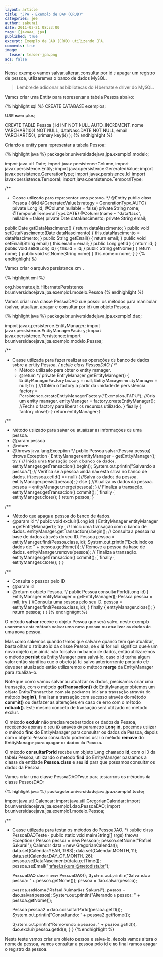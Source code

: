 ```yaml
---
layout: article
title: "JPA - Exemplo de DAO (CRUD)"
categories: jee
author: sakurai
date: 2011-02-21 08:53:00
tags: [javaee, jpa]
published: true
excerpt: Exemplo de DAO (CRUD) utilizando JPA.
comments: true
image:
  teaser: teaser-jpa.png
ads: false
---
```


Nesse exemplo vamos salvar, alterar, consultar por id e apagar um registro de pessoa, utilizaremos o banco de dados MySQL.

> Lembre de adicionar as bibliotecas do Hibernate e driver do MySQL.

Vamos criar uma Entity para representar a tabela Pessoa abaixo:

{% highlight sql %}
CREATE DATABASE exemplos;

USE exemplos;

CREATE TABLE Pessoa (
  id INT NOT NULL AUTO_INCREMENT,
  nome VARCHAR(100) NOT NULL,
  dataNasc DATE NOT NULL,
  email VARCHAR(150),
  primary key(id)
);
{% endhighlight %}

Criando a entity para representar a tabela Pessoa:

{% highlight java %}
package br.universidadejava.jpa.exemplo1.modelo;

import java.util.Date;
import javax.persistence.Column;
import javax.persistence.Entity;
import javax.persistence.GeneratedValue;
import javax.persistence.GenerationType;
import javax.persistence.Id;
import javax.persistence.Temporal;
import javax.persistence.TemporalType;

/**
 * Classe utilizada para representar uma pessoa.
 */
@Entity
public class Pessoa {
  @Id
  @GeneratedValue(strategy = GenerationType.AUTO)
  private Long id;
  @Column(nullable = false)
  private String nome;
  @Temporal(TemporalType.DATE)
  @Column(name = "dataNasc", nullable = false)
  private Date dataNascimento;
  private String email;

  public Date getDataNascimento() {
    return dataNascimento;
  }
  public void setDataNascimento(Date dataNascimento) {
    this.dataNascimento = dataNascimento;
  }
  public String getEmail() {
    return email;
  }
  public void setEmail(String email) {
    this.email = email;
  }
  public Long getId() {
    return id;
  }
  public void setId(Long id) {
    this.id = id;
  }
  public String getNome() {
    return nome;
  }
  public void setNome(String nome) {
    this.nome = nome;
  }
}
{% endhighlight %}

Vamos criar o arquivo persistence.xml .

{% highlight xml %}
<?xml version="1.0" encoding="UTF-8"?>
<persistence version="1.0" xmlns="http://java.sun.com/xml/ns/persistence"
  xmlns:xsi="http://www.w3.org/2001/XMLSchema-instance"
  xsi:schemaLocation="http://java.sun.com/xml/ns/persistence http://java.sun.com/xml/ns/persistence/persistence_1_0.xsd">
  <persistence-unit name="ExemplosJPAPU" transaction-type="RESOURCE_LOCAL">
    <provider>org.hibernate.ejb.HibernatePersistence</provider>
    <class>br.universidadejava.jpa.exemplo1.modelo.Pessoa</class>
    <properties>
      <property name="hibernate.connection.username" value="usuario"/>
      <property name="hibernate.connection.password" value="senha"/>
      <property name="hibernate.connection.driver_class" value="com.mysql.jdbc.Driver"/>
      <property name="hibernate.connection.url" value="jdbc:mysql://localhost:3306/exemplos"/>
      <property name="hibernate.cache.provider_class" value="org.hibernate.cache.NoCacheProvider"/>
    </properties>
  </persistence-unit>
</persistence>
{% endhighlight %}

Vamos criar uma classe PessoaDAO que possui os métodos para manipular (salvar, atualizar, apagar e consultar por id) um objeto Pessoa.

{% highlight java %}
package br.universidadejava.jpa.exemplo1.dao;

import javax.persistence.EntityManager;
import javax.persistence.EntityManagerFactory;
import javax.persistence.Persistence;
import br.universidadejava.jpa.exemplo.modelo.Pessoa;

/**
 * Classe utilizada para fazer realizar as operações de banco de dados sobre a entity Pessoa.
 */
public class PessoaDAO {
  /**
   * Método utilizado para obter o entity manager.
   * @return
   */
  private EntityManager getEntityManager() {
    EntityManagerFactory factory = null;
    EntityManager entityManager = null;
    try {
      //Obtém o factory a partir da unidade de persistência.
      factory = Persistence.createEntityManagerFactory("ExemplosJPAPU");
      //Cria um entity manager.
      entityManager = factory.createEntityManager();
      //Fecha o factory para liberar os recursos utilizado.
    } finally {
      factory.close();
    }
    return entityManager;
  }

  /**
   * Método utilizado para salvar ou atualizar as informações de uma pessoa.
   * @param pessoa
   * @return
   * @throws java.lang.Exception
   */
  public Pessoa salvar(Pessoa pessoa) throws Exception {
    EntityManager entityManager = getEntityManager();
    try {
      // Inicia uma transação com o banco de dados.
      entityManager.getTransaction().begin();
      System.out.println("Salvando a pessoa.");
      // Verifica se a pessoa ainda não está salva no banco de dados.
      if(pessoa.getId() == null) {
        //Salva os dados da pessoa.
        entityManager.persist(pessoa);
      } else {
        //Atualiza os dados da pessoa.
        pessoa = entityManager.merge(pessoa);
      }
      // Finaliza a transação.
      entityManager.getTransaction().commit();
    } finally {
      entityManager.close();
    }
    return pessoa;
  }

  /**
   * Método que apaga a pessoa do banco de dados.
   * @param id
   */
  public void excluir(Long id) {
    EntityManager entityManager = getEntityManager();
    try {
      // Inicia uma transação com o banco de dados.
      entityManager.getTransaction().begin();
      // Consulta a pessoa na base de dados através do seu ID.
      Pessoa pessoa = entityManager.find(Pessoa.class, id);
      System.out.println("Excluindo os dados de: " + pessoa.getNome());
      // Remove a pessoa da base de dados.
      entityManager.remove(pessoa);
      // Finaliza a transação.
      entityManager.getTransaction().commit();
    } finally {
      entityManager.close();
    }
  }

  /**
   * Consulta o pessoa pelo ID.
   * @param id
   * @return o objeto Pessoa.
   */
  public Pessoa consultarPorId(Long id) {
    EntityManager entityManager = getEntityManager();
    Pessoa pessoa = null;
    try {
      //Consulta uma pessoa pelo seu ID.
      pessoa = entityManager.find(Pessoa.class, id);
    } finally {
      entityManager.close();
    }
    return pessoa;
  }
}
{% endhighlight %}

O método **salvar** recebe o objeto Pessoa que será salvo, neste exemplo usaremos este método salvar uma nova pessoa ou atualizar os dados de uma nova pessoa.

Mas como sabemos quando temos que salvar e quando tem que atualizar, basta olhar o atributo id da classe Pessoa, se o **id** for null significa que é um novo objeto que ainda não foi salvo no banco de dados, então utilizaremos o método **persist** da EntityManager para salvá-lo, caso o id tenha algum valor então significa que o objeto já foi salvo anteriormente portanto ele deve ser atualizado então utilizaremos o método **merge** da EntityManager para atualiza-lo.

Note que como vamos salvar ou atualizar os dados, precisamos criar uma transação, com o método **getTransaction()** do EntityManager obtemos um objeto EntityTransaction com ele podemos iniciar a transação através do método **begin()**, finalizar a transação com sucesso através do método **commit()** ou desfazer as alterações em caso de erro com o método **rolback()**. Este mesmo conceito de transação será utilizado no método excluir.

O método **excluir** não precisa receber todos os dados da Pessoa, recebendo apenas o seu ID através do parametro **Long id**, podemos utilizar o método **find** do EntityManager para consultar os dados da Pessoa, depois com o objeto Pessoa consultado podemos usar o método **remove** do EntityManager para apagar os dados da Pessoa.

O método **consultarPorId** recebe um objeto Long chamado **id**, com o ID da tabela Pessoa, utilizando o método **find** do EntityManager passamos a classe da entidade **Pessoa.class** e seu **id** para que possamos consultar os dados da Pessoa.

Vamos criar uma classe PessoaDAOTeste para testarmos os métodos da classe PessoaDAO:

{% highlight java %}
package br.universidadejava.jpa.exemplo1.teste;

import java.util.Calendar;
import java.util.GregorianCalendar;
import br.universidadejava.jpa.exemplo1.dao.PessoaDAO;
import br.universidadejava.jpa.exemplo1.modelo.Pessoa;

/**
 * Classe utilizada para testar os métodos do PessoaDAO.
 */
public class PessoaDAOTeste {
  public static void main(String[] args) throws Exception {
    Pessoa pessoa = new Pessoa();
    pessoa.setNome("Rafael Sakurai");
    Calendar data = new GregorianCalendar();
    data.set(Calendar.YEAR, 1983);
    data.set(Calendar.MONTH, 11);
    data.set(Calendar.DAY_OF_MONTH, 26);
    pessoa.setDataNascimento(data.getTime());
    pessoa.setEmail("rafael.sakurai@metodista.br");

    PessoaDAO dao = new PessoaDAO();
    System.out.println("Salvando a pessoa: " + pessoa.getNome());
    pessoa = dao.salvar(pessoa);

    pessoa.setNome("Rafael Guimarães Sakurai");
    pessoa = dao.salvar(pessoa);
    System.out.println("Alterando a pessoa: " + pessoa.getNome());

    Pessoa pessoa2 = dao.consultarPorId(pessoa.getId());
    System.out.println("Consultando: " + pessoa2.getNome());

    System.out.println("Removendo a pessoa: " + pessoa.getId());
    dao.excluir(pessoa.getId());
  }
}
{% endhighlight %}

Neste teste vamos criar um objeto pessoa e salva-lo, depois vamos altera o nome da pessoa, vamos consultar a pessoa pelo id e no final vamos apagar o registro da pessoa.
